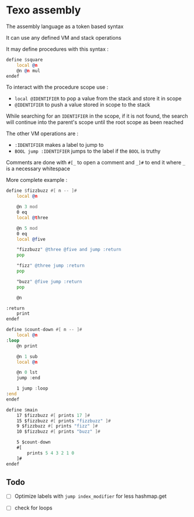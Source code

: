 # Texo assembly

The assembly language as a token based syntax

It can use any defined VM and stack operations

It may define procedures with this syntax :

```asm
define $square
    local @n
    @n @n mul
endef
```

To interact with the procedure scope use :

- `local @IDENTIFIER` to pop a value from the stack and store it in scope
- `@IDENTIFIER` to push a value stored in scope to the stack

While searching for an `IDENTIFIER` in the scope, if it is not found, the search will continue into the parent's scope until the root scope as been reached

The other VM operations are :

- `:IDENTIFIER` makes a label to jump to
- `BOOL jump :IDENTIFIER` jumps to the label if the `BOOL` is truthy

Comments are done with `#[_` to open a comment and `_]#` to end it where `_` is a necessary whitespace 

More complete example :

```asm
define $fizzbuzz #[ n -- ]#
    local @n

    @n 3 mod
    0 eq
    local @three

    @n 5 mod
    0 eq
    local @five

    "fizzbuzz" @three @five and jump :return
    pop

    "fizz" @three jump :return
    pop

    "buzz" @five jump :return
    pop

    @n

:return
    print
endef

define $count-down #[ n -- ]#
    local @n
:loop
    @n print

    @n 1 sub
    local @n

    @n 0 lst
    jump :end

    1 jump :loop
:end
endef

define $main
    17 $fizzbuzz #[ prints 17 ]#
    15 $fizzbuzz #[ prints "fizzbuzz" ]#
    9 $fizzbuzz #[ prints "fizz" ]#
    10 $fizzbuzz #[ prints "buzz" ]#

    5 $count-down
    #[
        prints 5 4 3 2 1 0
    ]#
endef
```

## Todo

- [ ] Optimize labels with `jump index_modifier` for less hashmap.get
- [ ] check for loops

